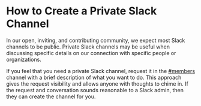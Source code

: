 # How to Create a Private Slack Channel

In our open, inviting, and contributing community, we expect most Slack channels to be public.
Private Slack channels may be useful when discussing specific details on our connection with specific people or organizations.

If you feel that you need a private Slack channel, request it in the [#members](https://app.slack.com/client/T04PXKRM0/G0134RBUXHP) channel with a brief description of what you want to do.
This approach gives the request visibility and allows anyone with thoughts to chime in.
If the request and conversation sounds reasonable to a Slack admin, then they can create the channel for you.
